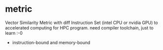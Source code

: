 # metric
Vector Similarity Metric with diff Instruction Set (intel CPU or nvidia GPU) to accelerated computing for HPC program. need compiler toolchain, just to learn :-0
- instruction-bound and memory-bound



